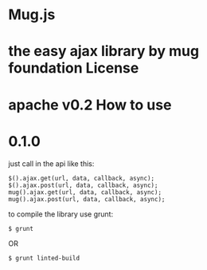 


Mug.js
===
the easy ajax library by mug foundation
License
===
apache v0.2
How to use
===
0.1.0
===
just call in the api like this:
```JS
$().ajax.get(url, data, callback, async);
$().ajax.post(url, data, callback, async);
mug().ajax.get(url, data, callback, async);
mug().ajax.post(url, data, callback, async);
```
to compile the library use grunt:

```
$ grunt
```
OR
```
$ grunt linted-build
```
